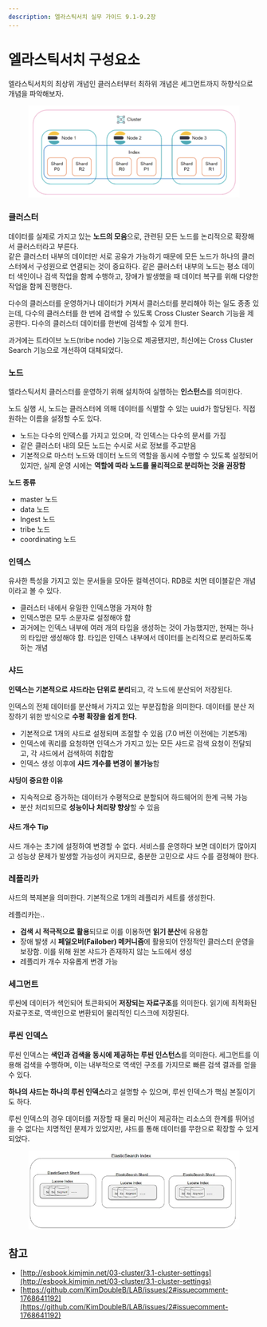 ```yaml
---
description: 엘라스틱서치 실무 가이드 9.1-9.2장
---
```


# 엘라스틱서치 구성요소

엘라스틱서치의 최상위 개념인 클러스터부터 최하위 개념은 세그먼트까지 하향식으로 개념을 파악해보자.

<figure><img src="../../.gitbook/assets/image.png" alt=""><figcaption></figcaption></figure>

### 클러스터

데이터를 실제로 가지고 있는 **노드의 모음**으로, 관련된 모든 노드를 논리적으로 확장해서 클러스터라고 부른다. \
같은 클러스터 내부의 데이터만 서로 공유가 가능하기 때문에 모든 노드가 하나의 클러스터에서 구성원으로 연결되는 것이 중요하다. 같은 클러스터 내부의 노드는 평소 데이터 색인이나 검색 작업을 함께 수행하고, 장애가 발생했을 때 데이터 복구를 위해 다양한 작업을 함께 진행한다.

다수의 클러스터를 운영하거나 데이터가 커져서 클러스터를 분리해야 하는 일도 종종 있는데, 다수의 클러스터를 한 번에 검색할 수 있도록 Cross Cluster Search 기능을 제공한다. 다수의 클러스터 데이터를 한번에 검색할 수 있게 한다.

과거에는 트라이브 노드(tribe node) 기능으로 제공됐지만, 최신에는 Cross Cluster Search 기능으로 개선하여 대체되었다.

### 노드

엘라스틱서치 클러스터를 운영하기 위해 설치하여 실행하는 **인스턴스**를 의미한다.

노드 실행 시, 노드는 클러스터에 의해 데이터를 식별할 수 있는 uuid가 할당된다. 직접 원하는 이름을 설정할 수도 있다.

* 노드는 다수의 인덱스를 가지고 있으며, 각 인덱스는 다수의 문서를 가짐
* 같은 클러스터 내의 모든 노드는 수시로 서로 정보를 주고받음
* 기본적으로 마스터 노드와 데이터 노드의 역할을 동시에 수행할 수 있도록 설정되어 있지만, 실제 운영 시에는 **역할에 따라 노드를 물리적으로 분리하는 것을 권장함**

**노드 종류**

* master 노드
* data 노드
* Ingest 노드
* tribe 노드
* coordinating 노드

### 인덱스

유사한 특성을 가지고 있는 문서들을 모아둔 컬렉션이다. RDB로 치면 테이블같은 개념이라고 볼 수 있다.

* 클러스터 내에서 유일한 인덱스명을 가져야 함
* 인덱스명은 모두 소문자로 설정해야 함
* 과거에는 인덱스 내부에 여러 개의 타입을 생성하는 것이 가능했지만, 현재는 하나의 타입만 생성해야 함. 타입은 인덱스 내부에서 데이터를 논리적으로 분리하도록 하는 개념

### 샤드

**인덱스는 기본적으로 샤드라는 단위로 분리**되고, 각 노드에 분산되어 저장된다.

인덱스의 전체 데이터를 분산해서 가지고 있는 부분집합을 의미한다. 데이터를 분산 저장하기 위한 방식으로 **수평 확장을 쉽게 한다.**

* 기본적으로 1개의 샤드로 설정되며 조절할 수 있음 (7.0 버전 이전에는 기본5개)
* 인덱스에 쿼리를 요청하면 인덱스가 가지고 있는 모든 샤드로 검색 요청이 전달되고, 각 샤드에서 검색하여 취합함
* 인덱스 생성 이후에 **샤드 개수를 변경이 불가능**함

**샤딩이 중요한 이유**

* 지속적으로 증가하는 데이터가 수평적으로 분할되어 하드웨어의 한계 극복 가능
* 분산 처리되므로 **성능이나 처리량 향상**할 수 있음

#### 샤드 개수 Tip

샤드 개수는 초기에 설정하여 변경할 수 없다. 서비스를 운영하다 보면 데이터가 많아지고 성능상 문제가 발생할 가능성이 커지므로, 충분한 고민으로 샤드 수를 결정해야 한다.

### 레플리카

샤드의 복제본을 의미한다. 기본적으로 1개의 레플리카 세트를 생성한다.

레플리카는..

* **검색 시 적극적으로 활용**되므로 이를 이용하면 **읽기 분산**에 유용함
* 장애 발생 시 **페일오버(Failober) 메커니즘**에 활용되어 안정적인 클러스터 운영을 보장함. 이를 위해 원본 샤드가 존재하지 않는 노드에서 생성
* 레플리카 개수 자유롭게 변경 가능

### 세그먼트

루씬에 데이터가 색인되어 토큰화되어 **저장되는 자료구조**를 의미한다. 읽기에 최적화된 자료구조로, 역색인으로 변환되어 물리적인 디스크에 저장된다.

### 루씬 인덱스

루씬 인덱스는 **색인과 검색을 동시에 제공하는 루씬 인스턴스**를 의미한다. 세그먼트를 이용해 검색을 수행하며, 이는 내부적으로 역색인 구조를 가지므로 빠른 검색 결과를 얻을 수 있다.

**하나의 샤드는 하나의 루씬 인덱스**라고 설명할 수 있으며, 루씬 인덱스가 핵심 본질이기도 하다.

루씬 인덱스의 경우 데이터를 저장할 때 물리 머신이 제공하는 리소스의 한계를 뛰어넘을 수 없다는 치명적인 문제가 있었지만, 샤드를 통해 데이터를 무한으로 확장할 수 있게 되었다.

<figure><img src="../../.gitbook/assets/13.png" alt=""><figcaption></figcaption></figure>

## 참고

* [http://esbook.kimjmin.net/03-cluster/3.1-cluster-settings](http://esbook.kimjmin.net/03-cluster/3.1-cluster-settings)
* [https://github.com/KimDoubleB/LAB/issues/2#issuecomment-1768641192](https://github.com/KimDoubleB/LAB/issues/2#issuecomment-1768641192)
